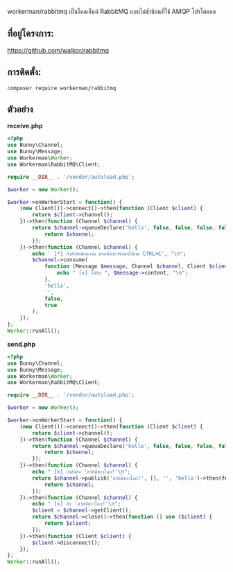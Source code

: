 workerman/rabbitmq เป็นไคลเอ็นต์ RabbitMQ แบบไม่ซ้ำซ้อนที่ใช้ AMQP โปรโตคอล

## ที่อยู่โครงการ:
https://github.com/walkor/rabbitmq

## การติดตั้ง:
```composer require workerman/rabbitmq```

## ตัวอย่าง

**receive.php**

```php
<?php
use Bunny\Channel;
use Bunny\Message;
use Workerman\Worker;
use Workerman\RabbitMQ\Client;

require __DIR__ . '/vendor/autoload.php';

$worker = new Worker();

$worker->onWorkerStart = function() {
    (new Client())->connect()->then(function (Client $client) {
        return $client->channel();
    })->then(function (Channel $channel) {
        return $channel->queueDeclare('hello', false, false, false, false)->then(function () use ($channel) {
            return $channel;
        });
    })->then(function (Channel $channel) {
        echo ' [*] กำลังรอข้อความ หากต้องการออกให้กด CTRL+C', "\n";
        $channel->consume(
            function (Message $message, Channel $channel, Client $client) {
                echo " [x] ได้รับ ", $message->content, "\n";
            },
            'hello',
            '',
            false,
            true
        );
    });
};
Worker::runAll();
```

**send.php**
```php
<?php
use Bunny\Channel;
use Bunny\Message;
use Workerman\Worker;
use Workerman\RabbitMQ\Client;

require __DIR__ . '/vendor/autoload.php';

$worker = new Worker();

$worker->onWorkerStart = function() {
    (new Client())->connect()->then(function (Client $client) {
        return $client->channel();
    })->then(function (Channel $channel) {
        return $channel->queueDeclare('hello', false, false, false, false)->then(function () use ($channel) {
            return $channel;
        });
    })->then(function (Channel $channel) {
        echo " [x] กำลังส่ง 'สวัสดีชาวโลก!'\n";
        return $channel->publish('สวัสดีชาวโลก!', [], '', 'hello')->then(function () use ($channel) {
            return $channel;
        });
    })->then(function (Channel $channel) {
        echo " [x] ส่ง 'สวัสดีชาวโลก!'\n";
        $client = $channel->getClient();
        return $channel->close()->then(function () use ($client) {
            return $client;
        });
    })->then(function (Client $client) {
        $client->disconnect();
    });
};
Worker::runAll();
```
